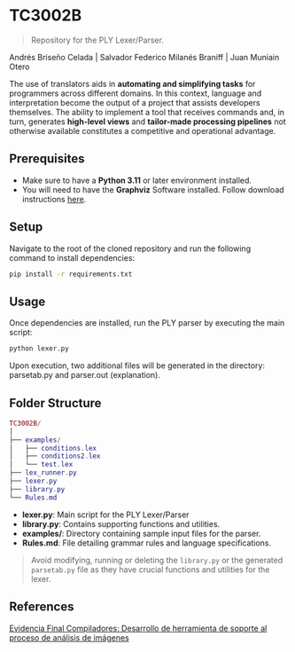 # TC3002B
> Repository for the PLY Lexer/Parser.

Andrés Briseño Celada | Salvador Federico Milanés Braniff | Juan Muniain Otero

The use of translators aids in __automating and simplifying tasks__ for programmers across different domains. In this context, language and interpretation become the output of a project that assists developers themselves. The ability to implement a tool that receives commands and, in turn, generates __high-level views__ and __tailor-made processing pipelines__ not otherwise available constitutes a competitive and operational advantage.

## Prerequisites
- Make sure to have a __Python 3.11__ or later environment installed.
- You will need to have the __Graphviz__ Software installed. Follow download instructions [here](https://graphviz.org/).
  
## Setup
Navigate to the root of the cloned repository and run the following command to install dependencies:
```cmd
pip install -r requirements.txt
```

## Usage
Once dependencies are installed, run the PLY parser by executing the main script:
```cmd
python lexer.py
```
Upon execution, two additional files will be generated in the directory: parsetab.py and parser.out (explanation).
## Folder Structure
```lua
TC3002B/
│
├── examples/
│   ├── conditions.lex
│   ├── conditions2.lex
│   └── test.lex
├── lex_runner.py
├── lexer.py
├── library.py
└── Rules.md
```
- __lexer.py__: Main script for the PLY Lexer/Parser
- __library.py__: Contains supporting functions and utilities.
- __examples/__: Directory containing sample input files for the parser.
- __Rules.md__: File detailing grammar rules and language specifications.

> Avoid modifying, running or deleting the `library.py` or the generated `parsetab.py` file as they have crucial functions and utilities for the lexer.
## References
[Evidencia Final Compiladores: Desarrollo de herramienta de soporte al proceso de análisis de imágenes](https://experiencia21.tec.mx/courses/481674/assignments/15414235=)
